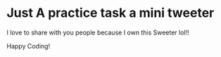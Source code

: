 # Just A practice task a mini tweeter 

I love to share with you people because I own this Sweeter lol!!



Happy Coding!
